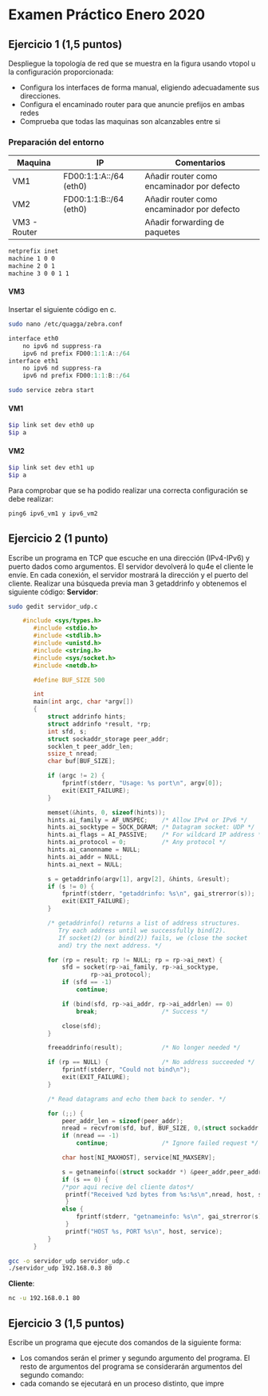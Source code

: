 # Examen Práctico Enero 2020
## Ejercicio 1 (1,5 puntos)
Despliegue la topología de red que se muestra en la figura usando vtopol u la configuración proporcionada: 
- Configura los interfaces de forma manual, eligiendo adecuadamente sus direcciones.
- Configura el encaminado router para que anuncie prefijos en ambas redes
- Comprueba que todas las maquinas son alcanzables entre si

### Preparación del entorno
|Maquina| IP | Comentarios
|--|--|--|
| VM1 | FD00:1:1:A::/64 (eth0)|Añadir router como encaminador por defecto |
| VM2 | FD00:1:1:B::/64 (eth0)| Añadir router como encaminador por defecto|
| VM3 - Router |  | Añadir forwarding de paquetes |

```bash
netprefix inet
machine 1 0 0
machine 2 0 1
machine 3 0 0 1 1
```
#### VM3
Insertar el siguiente código en c.
```bash
sudo nano /etc/quagga/zebra.conf 
```
```c
interface eth0
	no ipv6 nd suppress-ra
	ipv6 nd prefix FD00:1:1:A::/64
interface eth1
	no ipv6 nd suppress-ra
	ipv6 nd prefix FD00:1:1:B::/64
```
```bash
sudo service zebra start
```

#### VM1
```bash
$ip link set dev eth0 up
$ip a
```
#### VM2
```bash
$ip link set dev eth1 up
$ip a
```
Para comprobar que se ha podido realizar una correcta configuración se debe realizar:
```c
ping6 ipv6_vm1 y ipv6_vm2
```
## Ejercicio 2 (1 punto)
Escribe un programa en TCP que escuche en una dirección (IPv4-IPv6) y puerto dados como argumentos. El servidor devolverá lo qu4e el cliente le envíe. En cada conexión, el servidor mostrará la dirección y el puerto del cliente.
Realizar una búsqueda previa man 3 getaddrinfo y obtenemos el siguiente código:
**Servidor**:
```bash
sudo gedit servidor_udp.c
```
```c
    #include <sys/types.h>
       #include <stdio.h>
       #include <stdlib.h>
       #include <unistd.h>
       #include <string.h>
       #include <sys/socket.h>
       #include <netdb.h>

       #define BUF_SIZE 500

       int
       main(int argc, char *argv[])
       {
           struct addrinfo hints;
           struct addrinfo *result, *rp;
           int sfd, s;
           struct sockaddr_storage peer_addr;
           socklen_t peer_addr_len;
           ssize_t nread;
           char buf[BUF_SIZE];

           if (argc != 2) {
               fprintf(stderr, "Usage: %s port\n", argv[0]);
               exit(EXIT_FAILURE);
           }

           memset(&hints, 0, sizeof(hints));
           hints.ai_family = AF_UNSPEC;    /* Allow IPv4 or IPv6 */
           hints.ai_socktype = SOCK_DGRAM; /* Datagram socket: UDP */
           hints.ai_flags = AI_PASSIVE;    /* For wildcard IP address */
           hints.ai_protocol = 0;          /* Any protocol */
           hints.ai_canonname = NULL;
           hints.ai_addr = NULL;
           hints.ai_next = NULL;

           s = getaddrinfo(argv[1], argv[2], &hints, &result);
           if (s != 0) {
               fprintf(stderr, "getaddrinfo: %s\n", gai_strerror(s));
               exit(EXIT_FAILURE);
           }

           /* getaddrinfo() returns a list of address structures.
              Try each address until we successfully bind(2).
              If socket(2) (or bind(2)) fails, we (close the socket
              and) try the next address. */

           for (rp = result; rp != NULL; rp = rp->ai_next) {
               sfd = socket(rp->ai_family, rp->ai_socktype,
                       rp->ai_protocol);
               if (sfd == -1)
                   continue;

               if (bind(sfd, rp->ai_addr, rp->ai_addrlen) == 0)
                   break;                  /* Success */

               close(sfd);
           }

           freeaddrinfo(result);           /* No longer needed */

           if (rp == NULL) {               /* No address succeeded */
               fprintf(stderr, "Could not bind\n");
               exit(EXIT_FAILURE);
           }

           /* Read datagrams and echo them back to sender. */

           for (;;) {
               peer_addr_len = sizeof(peer_addr);
               nread = recvfrom(sfd, buf, BUF_SIZE, 0,(struct sockaddr *) &peer_addr, &peer_addr_len);
               if (nread == -1)
                   continue;               /* Ignore failed request */

               char host[NI_MAXHOST], service[NI_MAXSERV];

               s = getnameinfo((struct sockaddr *) &peer_addr,peer_addr_len, host, NI_MAXHOST,service,NI_MAXSERV, NI_NUMERICSERV);
               if (s == 0) {
               /*por aqui recive del cliente datos*/
				printf("Received %zd bytes from %s:%s\n",nread, host, service);
				}
               else {
                   fprintf(stderr, "getnameinfo: %s\n", gai_strerror(s));
				}
				printf("HOST %s, PORT %s\n", host, service);
           }
       }
```
```bash
gcc -o servidor_udp servidor_udp.c
./servidor_udp 192.168.0.3 80
```
**Cliente**:
```bash
nc -u 192.168.0.1 80
```
## Ejercicio 3 (1,5 puntos)
Escribe un programa que ejecute dos comandos de la siguiente forma:
- Los comandos serán el primer y segundo argumento del programa. El resto de argumentos del programa se considerarán argumentos del segundo comando:
- cada comando se ejecutará en un proceso distinto, que impre
<!--stackedit_data:
eyJoaXN0b3J5IjpbMTM0NTAxNzU1OSwyODU2Njk2MTJdfQ==
-->